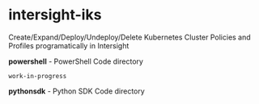 # intersight-iks
Create/Expand/Deploy/Undeploy/Delete Kubernetes Cluster Policies and Profiles programatically in Intersight

**powershell** - PowerShell Code directory


`work-in-progress`

**pythonsdk** - Python SDK Code directory

